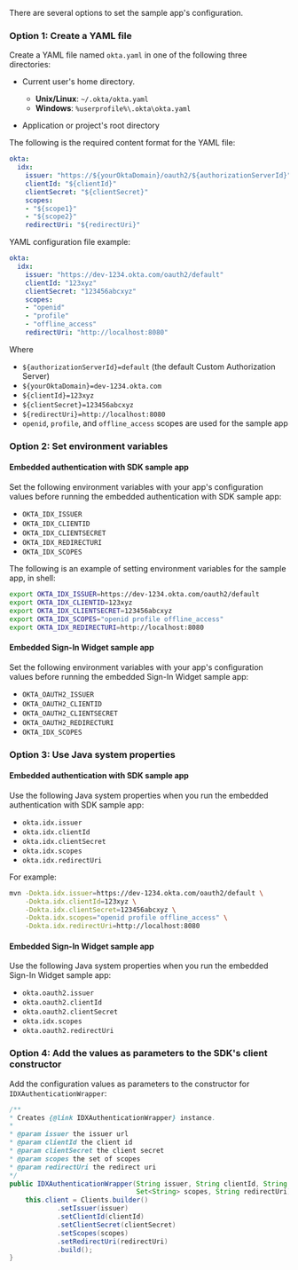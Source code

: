 There are several options to set the sample app's configuration.

### Option 1: Create a YAML file

Create a YAML file named `okta.yaml` in one of the following three directories:

* Current user's home directory.
  * **Unix/Linux**:    `~/.okta/okta.yaml`
  * **Windows**:       `%userprofile%\.okta\okta.yaml`

* Application or project's root directory

The following is the required content format for the YAML file:

```yaml
okta:
  idx:
    issuer: "https://${yourOktaDomain}/oauth2/${authorizationServerId}"
    clientId: "${clientId}"
    clientSecret: "${clientSecret}"
    scopes:
    - "${scope1}"
    - "${scope2}"
    redirectUri: "${redirectUri}"
```

YAML configuration file example:

```yaml
okta:
  idx:
    issuer: "https://dev-1234.okta.com/oauth2/default"
    clientId: "123xyz"
    clientSecret: "123456abcxyz"
    scopes:
    - "openid"
    - "profile"
    - "offline_access"
    redirectUri: "http://localhost:8080"
```

Where

* `${authorizationServerId}=default` (the default Custom Authorization Server)
* `${yourOktaDomain}=dev-1234.okta.com`
* `${clientId}=123xyz`
* `${clientSecret}=123456abcxyz`
* `${redirectUri}=http://localhost:8080`
* `openid`, `profile`, and `offline_access` scopes are used for the sample app

### Option 2: Set environment variables

#### Embedded authentication with SDK sample app

Set the following environment variables with your app's configuration values before running the embedded authentication with SDK sample app:

* `OKTA_IDX_ISSUER`
* `OKTA_IDX_CLIENTID`
* `OKTA_IDX_CLIENTSECRET`
* `OKTA_IDX_REDIRECTURI`
* `OKTA_IDX_SCOPES`

The following is an example of setting environment variables for the sample app, in shell:

```bash
export OKTA_IDX_ISSUER=https://dev-1234.okta.com/oauth2/default
export OKTA_IDX_CLIENTID=123xyz
export OKTA_IDX_CLIENTSECRET=123456abcxyz
export OKTA_IDX_SCOPES="openid profile offline_access"
export OKTA_IDX_REDIRECTURI=http://localhost:8080
```

#### Embedded Sign-In Widget sample app

Set the following environment variables with your app's configuration values before running the embedded Sign-In Widget sample app:

* `OKTA_OAUTH2_ISSUER`
* `OKTA_OAUTH2_CLIENTID`
* `OKTA_OAUTH2_CLIENTSECRET`
* `OKTA_OAUTH2_REDIRECTURI`
* `OKTA_IDX_SCOPES`

### Option 3: Use Java system properties

#### Embedded authentication with SDK sample app

Use the following Java system properties when you run the embedded authentication with SDK sample app:

* `okta.idx.issuer`
* `okta.idx.clientId`
* `okta.idx.clientSecret`
* `okta.idx.scopes`
* `okta.idx.redirectUri`

For example:

```bash
mvn -Dokta.idx.issuer=https://dev-1234.okta.com/oauth2/default \
    -Dokta.idx.clientId=123xyz \
    -Dokta.idx.clientSecret=123456abcxyz \
    -Dokta.idx.scopes="openid profile offline_access" \
    -Dokta.idx.redirectUri=http://localhost:8080
```

#### Embedded Sign-In Widget sample app

Use the following Java system properties when you run the embedded Sign-In Widget sample app:

* `okta.oauth2.issuer`
* `okta.oauth2.clientId`
* `okta.oauth2.clientSecret`
* `okta.idx.scopes`
* `okta.oauth2.redirectUri`

### Option 4: Add the values as parameters to the SDK's client constructor

Add the configuration values as parameters to the constructor for `IDXAuthenticationWrapper`:

```java
/**
* Creates {@link IDXAuthenticationWrapper} instance.
*
* @param issuer the issuer url
* @param clientId the client id
* @param clientSecret the client secret
* @param scopes the set of scopes
* @param redirectUri the redirect uri
*/
public IDXAuthenticationWrapper(String issuer, String clientId, String clientSecret,
                                Set<String> scopes, String redirectUri) {
    this.client = Clients.builder()
            .setIssuer(issuer)
            .setClientId(clientId)
            .setClientSecret(clientSecret)
            .setScopes(scopes)
            .setRedirectUri(redirectUri)
            .build();
}
```
